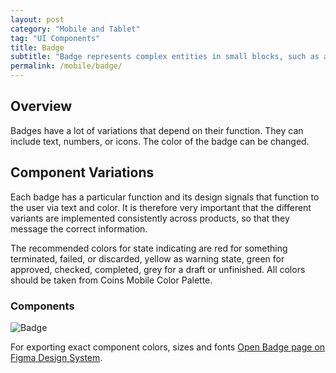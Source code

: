 ```yaml
---
layout: post
category: "Mobile and Tablet"
tag: "UI Components"
title: Badge
subtitle: "Badge represents complex entities in small blocks, such as a status or tag."
permalink: /mobile/badge/
---
```


## Overview
Badges have a lot of variations that depend on their function. They can include text, numbers, or icons. The color of the badge can be changed.

## Component Variations
Each badge has a particular function and its design signals that function to the user via text and color. It is therefore very important that the different variants are implemented consistently across products, so that they message the correct information.

The recommended colors for state indicating are red for something terminated, failed, or discarded, yellow as warning state, green for approved, checked, completed, grey for a draft or unfinished.
All colors should be taken from Coins Mobile Color Palette.

### Components

![Badge]({{site.baseurl}}/img/Mobile_Badge.png) 

For exporting exact component colors, sizes and fonts [Open Badge page on Figma Design System](https://www.figma.com/file/TwQ8GcLuodWXegpAArH1RC/Draft-mobile-components?node-id=932%3A17041&t=jtjgJfPVsDhiGk1P-1).
